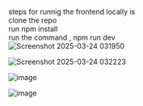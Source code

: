 steps for runnig the frontend locally is  
clone the repo   
run npm install   
run the command , npm run dev   
![Screenshot 2025-03-24 031950](https://github.com/user-attachments/assets/4f41eeba-6560-4b52-b903-047ae9d0b677)

![Screenshot 2025-03-24 032223](https://github.com/user-attachments/assets/9838b18e-acf0-44cf-acf7-9a9a90c0ac07)  

![image](https://github.com/user-attachments/assets/12917e1a-01c5-45fb-b587-34aa80c00eda)



![image](https://github.com/user-attachments/assets/054db207-c0ab-4060-901b-07d313b36a4d)  



